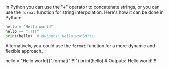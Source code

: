 In Python you can use the "+" operator to concatenate strings, or you can use the `format` function for string interpolation. Here's how it can be done in Python:

```python
hello = "Hello world"
hello += "!!!!"
print(hello)  # Outputs: Hello world!!!!
```
Alternatively, you could use the `format` function for a more dynamic and flexible approach.

hello = "Hello world{}".format("!!!!")
print(hello)  # Outputs: Hello world!!!!
